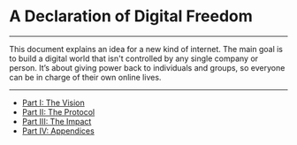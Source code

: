 # A Declaration of Digital Freedom

---

This document explains an idea for a new kind of internet. The main goal is to build a digital world that isn't controlled by any single company or person. It’s about giving power back to individuals and groups, so everyone can be in charge of their own online lives.

---

- [Part I: The Vision](./01_vision.md)
- [Part II: The Protocol](./02_protocol.md)
- [Part III: The Impact](./03_impact.md)
- [Part IV: Appendices](./04_appendices.md)